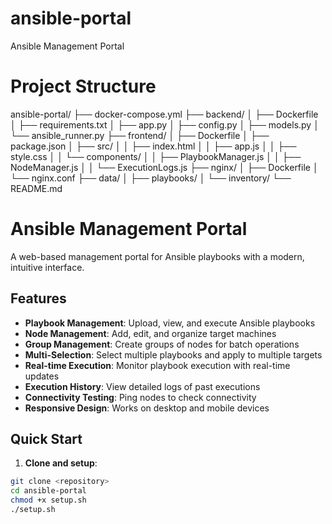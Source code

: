 # ansible-portal
Ansible Management Portal

# Project Structure
ansible-portal/
├── docker-compose.yml
├── backend/
│   ├── Dockerfile
│   ├── requirements.txt
│   ├── app.py
│   ├── config.py
│   ├── models.py
│   └── ansible_runner.py
├── frontend/
│   ├── Dockerfile
│   ├── package.json
│   ├── src/
│   │   ├── index.html
│   │   ├── app.js
│   │   ├── style.css
│   │   └── components/
│   │       ├── PlaybookManager.js
│   │       ├── NodeManager.js
│   │       └── ExecutionLogs.js
├── nginx/
│   ├── Dockerfile
│   └── nginx.conf
├── data/
│   ├── playbooks/
│   └── inventory/
└── README.md

# Ansible Management Portal

A web-based management portal for Ansible playbooks with a modern, intuitive interface.

## Features

- **Playbook Management**: Upload, view, and execute Ansible playbooks
- **Node Management**: Add, edit, and organize target machines
- **Group Management**: Create groups of nodes for batch operations
- **Multi-Selection**: Select multiple playbooks and apply to multiple targets
- **Real-time Execution**: Monitor playbook execution with real-time updates
- **Execution History**: View detailed logs of past executions
- **Connectivity Testing**: Ping nodes to check connectivity
- **Responsive Design**: Works on desktop and mobile devices

## Quick Start

1. **Clone and setup**:
```bash
git clone <repository>
cd ansible-portal
chmod +x setup.sh
./setup.sh
